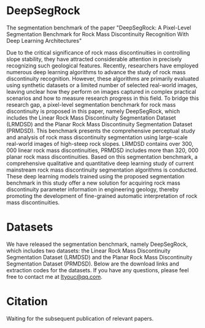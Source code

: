 # DeepSegRock
The segmentation benchmark of the paper "DeepSegRock: A Pixel-Level Segmentation Benchmark for Rock Mass Discontinuity Recognition With Deep Learning Architectures"

Due to the critical significance of rock mass discontinuities in controlling slope stability, they have attracted considerable attention in precisely recognizing such geological features. Recently, researchers have employed numerous deep learning algorithms to advance the study of rock mass discontinuity recognition. However, these algorithms are primarily evaluated using synthetic datasets or a limited number of selected real-world images, leaving unclear how they perform on images captured in complex practical scenarios and how to measure research progress in this field. To bridge this research gap, a pixel-level segmentation benchmark for rock mass discontinuity is proposed in this paper, namely DeepSegRock, which includes the Linear Rock Mass Discontinuity Segmentation Dataset (LRMDSD) and the Planar Rock Mass Discontinuity Segmentation Dataset (PRMDSD). This benchmark presents the comprehensive perceptual study and analysis of rock mass discontinuity segmentation using large-scale real-world images of high-steep rock slopes. LRMDSD contains over 300, 000 linear rock mass discontinuities, PRMDSD includes more than 320, 000 planar rock mass discontinuities. Based on this segmentation benchmark, a comprehensive qualitative and quantitative deep learning study of current mainstream rock mass discontinuity segmentation algorithms is conducted. These deep learning models trained using the proposed segmentation benchmark in this study offer a new solution for acquiring rock mass discontinuity parameter information in engineering geology, thereby promoting the development of fine-grained automatic interpretation of rock mass discontinuities.

# Datasets
We have released the segmentation benchmark, namely DeepSegRock, which includes two datasets: the Linear Rock Mass Discontinuity Segmentation Dataset (LRMDSD) and the Planar Rock Mass Discontinuity Segmentation Dataset (PRMDSD). Below are the download links and extraction codes for the datasets. If you have any questions, please feel free to contact me at ltyouc@qq.com.

# Citation
Waiting for the subsequent publication of relevant papers.
